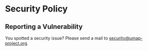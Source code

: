 # Security Policy

## Reporting a Vulnerability

You spotted a security issue? Please send a mail to security@umap-project.org.

